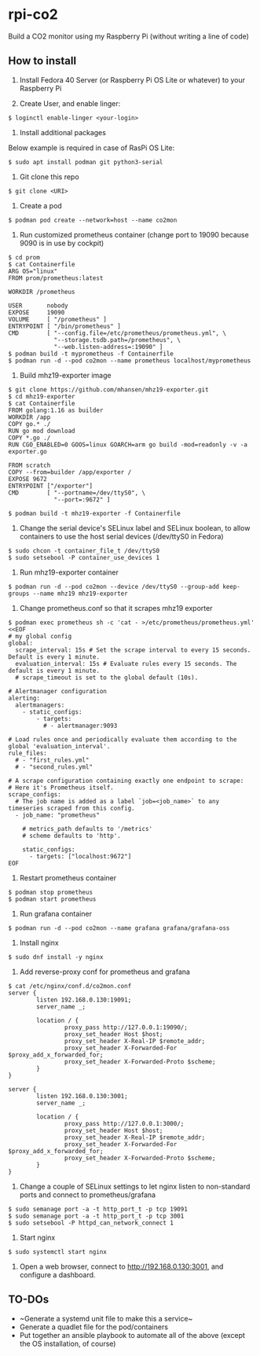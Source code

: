 # rpi-co2
Build a CO2 monitor using my Raspberry Pi (without writing a line of code)

## How to install

1. Install Fedora 40 Server (or Raspberry Pi OS Lite or whatever) to your Raspberry Pi

1. Create User, and enable linger:
```
$ loginctl enable-linger <your-login>
```

1. Install additional packages

Below example is required in case of RasPi OS Lite:
```
$ sudo apt install podman git python3-serial
```

1. Git clone this repo
```
$ git clone <URI>
```

1. Create a pod
```
$ podman pod create --network=host --name co2mon
```

1. Run customized prometheus container (change port to 19090 because 9090 is in use by cockpit)
```
$ cd prom
$ cat Containerfile
ARG OS="linux"
FROM prom/prometheus:latest

WORKDIR /prometheus

USER       nobody
EXPOSE     19090
VOLUME     [ "/prometheus" ]
ENTRYPOINT [ "/bin/prometheus" ]
CMD        [ "--config.file=/etc/prometheus/prometheus.yml", \
             "--storage.tsdb.path=/prometheus", \
             "--web.listen-address=:19090" ]
$ podman build -t myprometheus -f Containerfile
$ podman run -d --pod co2mon --name prometheus localhost/myprometheus
```

1. Build mhz19-exporter image
```
$ git clone https://github.com/mhansen/mhz19-exporter.git
$ cd mhz19-exporter
$ cat Containerfile
FROM golang:1.16 as builder
WORKDIR /app
COPY go.* ./
RUN go mod download
COPY *.go ./
RUN CGO_ENABLED=0 GOOS=linux GOARCH=arm go build -mod=readonly -v -a exporter.go

FROM scratch
COPY --from=builder /app/exporter /
EXPOSE 9672
ENTRYPOINT ["/exporter"]
CMD        [ "--portname=/dev/ttyS0", \
             "--port=:9672" ]

$ podman build -t mhz19-exporter -f Containerfile
```

1. Change the serial device's SELinux label and SELinux boolean, to allow containers to use the host serial devices (/dev/ttyS0 in Fedora)
```
$ sudo chcon -t container_file_t /dev/ttyS0
$ sudo setsebool -P container_use_devices 1
```

1. Run mhz19-exporter container
```
$ podman run -d --pod co2mon --device /dev/ttyS0 --group-add keep-groups --name mhz19 mhz19-exporter
```

1. Change prometheus.conf so that it scrapes mhz19 exporter
```
$ podman exec prometheus sh -c 'cat - >/etc/prometheus/prometheus.yml' <<EOF
# my global config
global:
  scrape_interval: 15s # Set the scrape interval to every 15 seconds. Default is every 1 minute.
  evaluation_interval: 15s # Evaluate rules every 15 seconds. The default is every 1 minute.
  # scrape_timeout is set to the global default (10s).

# Alertmanager configuration
alerting:
  alertmanagers:
    - static_configs:
        - targets:
          # - alertmanager:9093

# Load rules once and periodically evaluate them according to the global 'evaluation_interval'.
rule_files:
  # - "first_rules.yml"
  # - "second_rules.yml"

# A scrape configuration containing exactly one endpoint to scrape:
# Here it's Prometheus itself.
scrape_configs:
  # The job name is added as a label `job=<job_name>` to any timeseries scraped from this config.
  - job_name: "prometheus"

    # metrics_path defaults to '/metrics'
    # scheme defaults to 'http'.

    static_configs:
      - targets: ["localhost:9672"]
EOF
```

1. Restart prometheus container
```
$ podman stop prometheus
$ podman start prometheus
```

1. Run grafana container
```
$ podman run -d --pod co2mon --name grafana grafana/grafana-oss
```

1. Install nginx
```
$ sudo dnf install -y nginx
```

1. Add reverse-proxy conf for prometheus and grafana
```
$ cat /etc/nginx/conf.d/co2mon.conf
server {
        listen 192.168.0.130:19091;
        server_name _;

        location / {
                proxy_pass http://127.0.0.1:19090/;
                proxy_set_header Host $host;
                proxy_set_header X-Real-IP $remote_addr;
                proxy_set_header X-Forwarded-For $proxy_add_x_forwarded_for;
                proxy_set_header X-Forwarded-Proto $scheme;
        }
}

server {
        listen 192.168.0.130:3001;
        server_name _;

        location / {
                proxy_pass http://127.0.0.1:3000/;
                proxy_set_header Host $host;
                proxy_set_header X-Real-IP $remote_addr;
                proxy_set_header X-Forwarded-For $proxy_add_x_forwarded_for;
                proxy_set_header X-Forwarded-Proto $scheme;
        }
}
```

1. Change a couple of SELinux settings to let nginx listen to non-standard ports and connect to prometheus/grafana
```
$ sudo semanage port -a -t http_port_t -p tcp 19091
$ sudo semanage port -a -t http_port_t -p tcp 3001
$ sudo setsebool -P httpd_can_network_connect 1
```

1. Start nginx
```
$ sudo systemctl start nginx
```

1. Open a web browser, connect to http://192.168.0.130:3001, and configure a dashboard.

## TO-DOs
* ~Generate a systemd unit file to make this a service~
* Generate a quadlet file for the pod/containers
* Put together an ansible playbook to automate all of the above (except the OS installation, of course)
